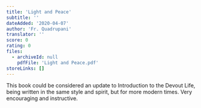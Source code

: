 ```yaml
---
title: 'Light and Peace'
subtitle: ''
dateAdded: '2020-04-07'
author: 'Fr. Quadrupani'
translator: ''
score: 0
rating: 0
files:
  - archiveId: null
    pdfFile: 'Light and Peace.pdf'
storeLinks: []
---
```


This book could be considered an update to Introduction to the Devout Life, being written in the same style and spirit, but for more modern times. Very encouraging and instructive.

